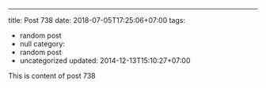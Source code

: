---
title: Post 738
date: 2018-07-05T17:25:06+07:00
tags:
  - random post
  - null
category:
  - random post
  - uncategorized
updated: 2014-12-13T15:10:27+07:00

This is content of post 738